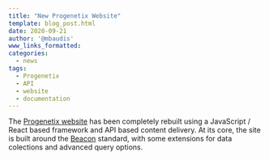 ```yaml
---
title: "New Progenetix Website"
template: blog_post.html
date: 2020-09-21
author: '@mbaudis'
www_links_formatted:
categories:
  - news
tags:
  - Progenetix
  - API
  - website
  - documentation
---
```



The [Progenetix website](http:progenetix.org) has been completely rebuilt using a JavaScript / React based framework and API based content delivery. At its core, the site is built around the [Beacon](http://beacon-project.io) standard, with
some extensions for data colections and advanced query options.


